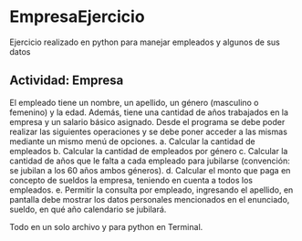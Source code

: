 # EmpresaEjercicio
Ejercicio realizado en python para manejar empleados y algunos de sus datos

## Actividad: Empresa
El empleado tiene un nombre, un apellido, un género (masculino o femenino) y la edad. Además,
tiene una cantidad de años trabajados en la empresa y un salario básico asignado.
Desde el programa se debe poder realizar las siguientes operaciones y se debe poner acceder a las
mismas mediante un mismo menú de opciones.
a. Calcular la cantidad de empleados
b. Calcular la cantidad de empleados por género
c. Calcular la cantidad de años que le falta a cada empleado para jubilarse (convención: se
jubilan a los 60 años ambos géneros).
d. Calcular el monto que paga en concepto de sueldos la empresa, teniendo en cuenta a
todos los empleados.
e. Permitir la consulta por empleado, ingresando el apellido, en pantalla debe mostrar los datos
personales mencionados en el enunciado, sueldo, en qué año calendario se jubilará.

Todo en un solo archivo y para python en Terminal.
